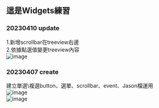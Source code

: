 ## 這是Widgets練習

### 20230410 update 
1.新增scrollbar在treeview右邊 \
2.依據點選值變更treeview內容 \
![image](https://user-images.githubusercontent.com/128680931/230787874-cfa04d80-56ab-49ee-af9d-ad0d710d4eb0.png) 


### 20230407 create
建立單選\複選button、選單、scrollbar、event、Jason檔運用 \
![image](https://user-images.githubusercontent.com/128680931/230654359-f9aa5844-8cb3-43fe-a1c8-62969a36ab04.png) \
![image](https://user-images.githubusercontent.com/128680931/230654460-09dfe820-2029-4665-b4fd-f66679a3535e.png)